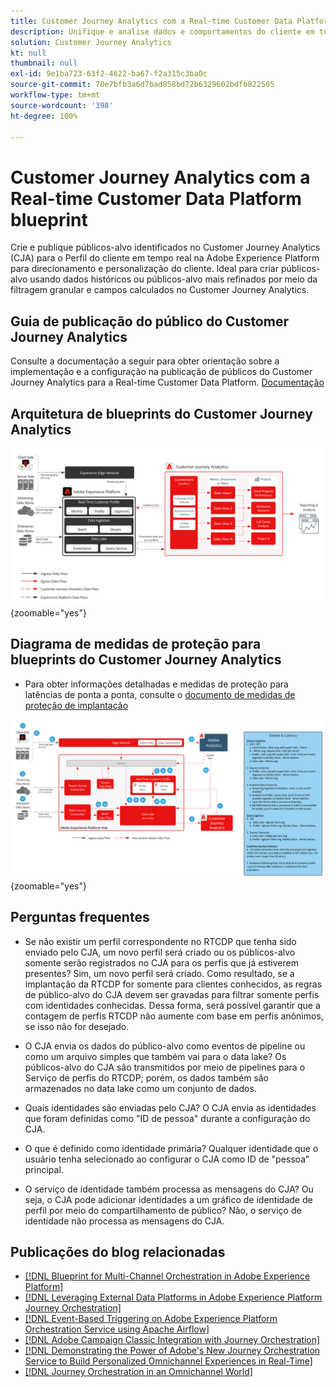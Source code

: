 ```yaml
---
title: Customer Journey Analytics com a Real-time Customer Data Platform    blueprint
description: Unifique e analise dados e comportamentos do cliente em toda a jornada dele no Customer Journey Analytics e publique o público do CJA para o RTCDP
solution: Customer Journey Analytics
kt: null
thumbnail: null
exl-id: 9e1ba723-63f2-4622-ba67-f2a315c3ba0c
source-git-commit: 70e7bfb3a6d7bad858bd72b6329602bdfb822505
workflow-type: tm+mt
source-wordcount: '398'
ht-degree: 100%

---
```


# Customer Journey Analytics com a Real-time Customer Data Platform    blueprint

Crie e publique públicos-alvo identificados no Customer Journey Analytics (CJA) para o Perfil do cliente em tempo real na Adobe Experience Platform para direcionamento e personalização do cliente. Ideal para criar públicos-alvo usando dados históricos ou públicos-alvo mais refinados por meio da filtragem granular e campos calculados no Customer Journey Analytics.

## Guia de publicação do público do Customer Journey Analytics

Consulte a documentação a seguir para obter orientação sobre a implementação e a configuração na publicação de públicos do Customer Journey Analytics para a Real-time Customer Data Platform. [Documentação](https://experienceleague.adobe.com/docs/analytics-platform/using/cja-components/audiences/publish.html?lang=pt-BR)

## Arquitetura de blueprints do Customer Journey Analytics

![Diagrama da arquitetura](assets/CJA.svg){zoomable=&quot;yes&quot;}

## Diagrama de medidas de proteção para blueprints do Customer Journey Analytics

* Para obter informações detalhadas e medidas de proteção para latências de ponta a ponta, consulte o [documento de medidas de proteção de implantação](../experience-platform/deployment/guardrails.md)

![Diagrama de medidas de proteção](../experience-platform/deployment/assets/CJA_guardrails.svg){zoomable=&quot;yes&quot;}

## Perguntas frequentes

* Se não existir um perfil correspondente no RTCDP que tenha sido enviado pelo CJA, um novo perfil será criado ou os públicos-alvo somente serão registrados no CJA para os perfis que já estiverem presentes? Sim, um novo perfil será criado. Como resultado, se a implantação da RTCDP for somente para clientes conhecidos, as regras de público-alvo do CJA devem ser gravadas para filtrar somente perfis com identidades conhecidas. Dessa forma, será possível garantir que a contagem de perfis RTCDP não aumente com base em perfis anônimos, se isso não for desejado.

* O CJA envia os dados do público-alvo como eventos de pipeline ou como um arquivo simples que também vai para o data lake? Os públicos-alvo do CJA são transmitidos por meio de pipelines para o Serviço de perfis do RTCDP; porém, os dados também são armazenados no data lake como um conjunto de dados.

* Quais identidades são enviadas pelo CJA? O CJA envia as identidades que foram definidas como &quot;ID de pessoa&quot; durante a configuração do CJA.

* O que é definido como identidade primária? Qualquer identidade que o usuário tenha selecionado ao configurar o CJA como ID de &quot;pessoa&quot; principal.

* O serviço de identidade também processa as mensagens do CJA? Ou seja, o CJA pode adicionar identidades a um gráfico de identidade de perfil por meio do compartilhamento de público? Não, o serviço de identidade não processa as mensagens do CJA.

## Publicações do blog relacionadas

* [[!DNL Blueprint for Multi-Channel Orchestration in Adobe Experience Platform]](https://medium.com/adobetech/blueprint-for-multi-channel-orchestration-in-adobe-experience-platform-c68317e94184)
* [[!DNL Leveraging External Data Platforms in Adobe Experience Platform Journey Orchestration]](https://medium.com/adobetech/leveraging-external-data-platforms-in-adobe-experience-platform-journey-orchestration-54fc6134fe17)
* [[!DNL Event-Based Triggering on Adobe Experience Platform Orchestration Service using Apache Airflow]](https://medium.com/adobetech/event-based-triggering-on-adobe-experience-platform-orchestration-service-using-apache-airflow-8607b28251f1)
* [[!DNL Adobe Campaign Classic Integration with Journey Orchestration]](https://medium.com/adobetech/adobe-campaign-classic-integration-with-journey-orchestration-ae577653281)
* [[!DNL Demonstrating the Power of Adobe's New Journey Orchestration Service to Build Personalized Omnichannel Experiences in Real-Time]](https://medium.com/adobetech/demonstrating-the-power-of-adobes-new-journey-orchestration-service-to-build-personalized-aa60d88cd34)
* [[!DNL Journey Orchestration in an Omnichannel World]](https://medium.com/adobetech/journey-orchestration-in-an-omnichannel-world-3a2d32d556d9)
